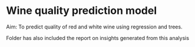 # Wine quality prediction model

Aim: To predict quality of red and white wine using regression and trees.

Folder has also included the report on insights generated from this analysis
